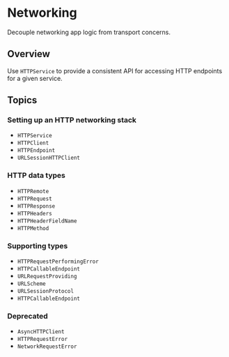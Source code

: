 # Networking

Decouple networking app logic from transport concerns.

## Overview

Use ``HTTPService`` to provide a consistent API for accessing HTTP endpoints for a given service. 

## Topics

### Setting up an HTTP networking stack 

- ``HTTPService``
- ``HTTPClient``
- ``HTTPEndpoint``
- ``URLSessionHTTPClient``

### HTTP data types 

- ``HTTPRemote``
- ``HTTPRequest``
- ``HTTPResponse``
- ``HTTPHeaders``
- ``HTTPHeaderFieldName``
- ``HTTPMethod``

### Supporting types

- ``HTTPRequestPerformingError``
- ``HTTPCallableEndpoint``
- ``URLRequestProviding``
- ``URLScheme``
- ``URLSessionProtocol``
- ``HTTPCallableEndpoint``

### Deprecated

- ``AsyncHTTPClient``
- ``HTTPRequestError``
- ``NetworkRequestError``
